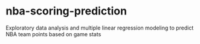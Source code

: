 # nba-scoring-prediction
Exploratory data analysis and multiple linear regression modeling to predict NBA team points based on game stats
